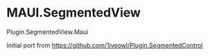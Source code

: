 # MAUI.SegmentedView
Plugin.SegmentedView.Maui

Initial port from https://github.com/1iveowl/Plugin.SegmentedControl
